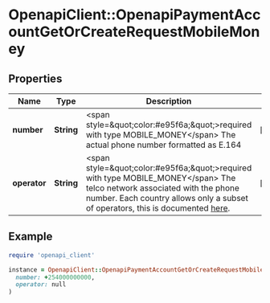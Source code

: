 # OpenapiClient::OpenapiPaymentAccountGetOrCreateRequestMobileMoney

## Properties

| Name | Type | Description | Notes |
| ---- | ---- | ----------- | ----- |
| **number** | **String** | &lt;span style&#x3D;\&quot;color:#e95f6a;\&quot;&gt;required with type MOBILE_MONEY&lt;/span&gt;  The actual phone number formatted as E.164 | [optional] |
| **operator** | **String** | &lt;span style&#x3D;\&quot;color:#e95f6a;\&quot;&gt;required with type MOBILE_MONEY&lt;/span&gt;  The telco network associated with the phone number. Each country allows only a subset of operators, this is documented [here](post_payment-accounts#mobile-money). | [optional] |

## Example

```ruby
require 'openapi_client'

instance = OpenapiClient::OpenapiPaymentAccountGetOrCreateRequestMobileMoney.new(
  number: +254000000000,
  operator: null
)
```

